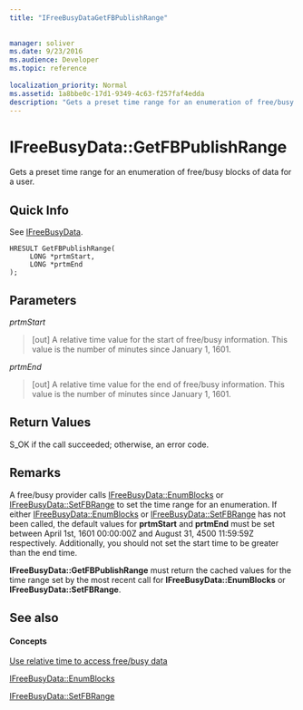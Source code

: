 ```yaml
---
title: "IFreeBusyDataGetFBPublishRange"
 
 
manager: soliver
ms.date: 9/23/2016
ms.audience: Developer
ms.topic: reference
 
localization_priority: Normal
ms.assetid: 1a8bbe0c-17d1-9349-4c63-f257faf4edda
description: "Gets a preset time range for an enumeration of free/busy blocks of data for a user."
---
```


# IFreeBusyData::GetFBPublishRange

Gets a preset time range for an enumeration of free/busy blocks of data for a user.
  
## Quick Info

See [IFreeBusyData](ifreebusydata.md).
  
```
HRESULT GetFBPublishRange( 
     LONG *prtmStart,  
     LONG *prtmEnd 
);

```

## Parameters

 _prtmStart_
  
> [out] A relative time value for the start of free/busy information. This value is the number of minutes since January 1, 1601.
    
 _prtmEnd_
  
> [out] A relative time value for the end of free/busy information. This value is the number of minutes since January 1, 1601.
    
## Return Values

S_OK if the call succeeded; otherwise, an error code.
  
## Remarks

A free/busy provider calls [IFreeBusyData::EnumBlocks](ifreebusydata-enumblocks.md) or [IFreeBusyData::SetFBRange](ifreebusydata-setfbrange.md) to set the time range for an enumeration. If either [IFreeBusyData::EnumBlocks](ifreebusydata-enumblocks.md) or [IFreeBusyData::SetFBRange](ifreebusydata-setfbrange.md) has not been called, the default values for **prtmStart** and **prtmEnd** must be set between April 1st, 1601 00:00:00Z and August 31, 4500 11:59:59Z respectively. Additionally, you should not set the start time to be greater than the end time. 
  
 **IFreeBusyData::GetFBPublishRange** must return the cached values for the time range set by the most recent call for **IFreeBusyData::EnumBlocks** or **IFreeBusyData::SetFBRange**. 
  
## See also

#### Concepts

[Use relative time to access free/busy data](how-to-use-relative-time-to-access-free-busy-data.md)
  
[IFreeBusyData::EnumBlocks](ifreebusydata-enumblocks.md)
  
[IFreeBusyData::SetFBRange](ifreebusydata-setfbrange.md)

